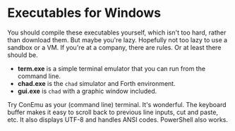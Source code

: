 # Executables for Windows

You should compile these executables yourself, which isn't too hard,
rather than download them. But maybe you're lazy.
Hopefully not too lazy to use a sandbox or a VM.
If you're at a company, there are rules. Or at least there should be.

- **term.exe** is a simple terminal emulator that you can run from the command line.
- **chad.exe** is the `chad` simulator and Forth environment.
- **gui.exe** is `chad` with a graphic window included.

Try ConEmu as your (command line) terminal. It's wonderful.
The keyboard buffer makes it easy to scroll back to previous line inputs,
cut and paste, etc. It also displays UTF-8 and handles ANSI codes.
PowerShell also works.
